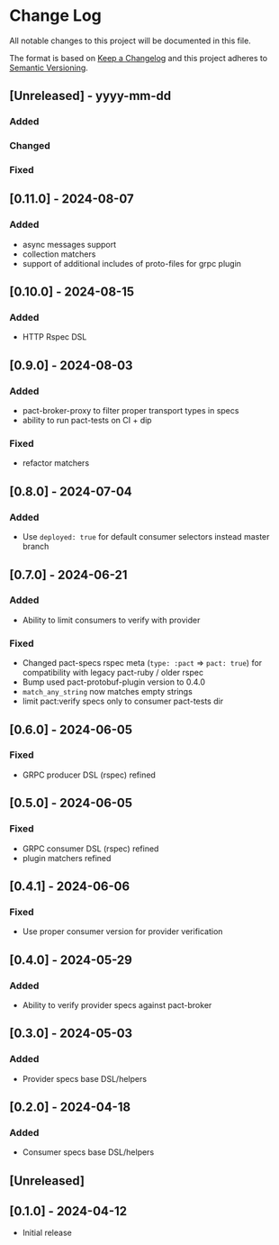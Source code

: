 # Change Log

All notable changes to this project will be documented in this file.

The format is based on [Keep a Changelog](http://keepachangelog.com/)
and this project adheres to [Semantic Versioning](http://semver.org/).

## [Unreleased] - yyyy-mm-dd

### Added

### Changed

### Fixed

## [0.11.0] - 2024-08-07

### Added
- async messages support
- collection matchers
- support of additional includes of proto-files for grpc plugin 

## [0.10.0] - 2024-08-15

### Added
- HTTP Rspec DSL

## [0.9.0] - 2024-08-03

### Added
- pact-broker-proxy to filter proper transport types in specs
- ability to run pact-tests on CI + dip

### Fixed
- refactor matchers

## [0.8.0] - 2024-07-04

### Added
- Use `deployed: true` for default consumer selectors instead master branch

## [0.7.0] - 2024-06-21

### Added
- Ability to limit consumers to verify with provider

### Fixed
- Changed pact-specs rspec meta (`type: :pact` => `pact: true`) for compatibility with legacy pact-ruby / older rspec
- Bump used pact-protobuf-plugin version to 0.4.0
- `match_any_string` now matches empty strings
- limit pact:verify specs only to consumer pact-tests dir

## [0.6.0] - 2024-06-05

### Fixed
- GRPC producer DSL (rspec) refined

## [0.5.0] - 2024-06-05

### Fixed
- GRPC consumer DSL (rspec) refined
- plugin matchers refined

## [0.4.1] - 2024-06-06

### Fixed
- Use proper consumer version for provider verification

## [0.4.0] - 2024-05-29

### Added
- Ability to verify provider specs against pact-broker

## [0.3.0] - 2024-05-03

### Added
- Provider specs base DSL/helpers

## [0.2.0] - 2024-04-18

### Added
- Consumer specs base DSL/helpers

## [Unreleased]

## [0.1.0] - 2024-04-12

- Initial release
